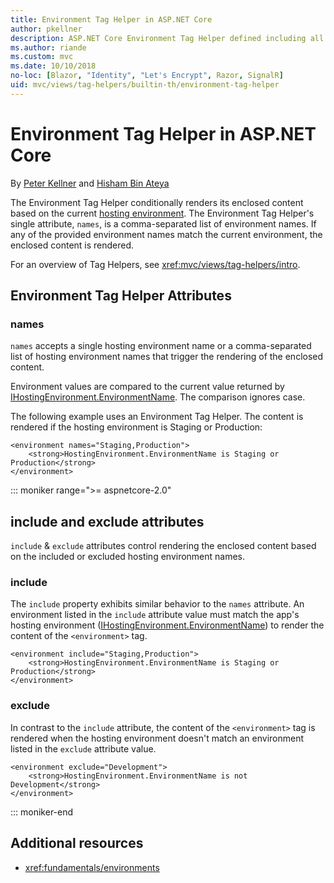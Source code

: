 ```yaml
---
title: Environment Tag Helper in ASP.NET Core
author: pkellner
description: ASP.NET Core Environment Tag Helper defined including all properties
ms.author: riande
ms.custom: mvc
ms.date: 10/10/2018
no-loc: [Blazor, "Identity", "Let's Encrypt", Razor, SignalR]
uid: mvc/views/tag-helpers/builtin-th/environment-tag-helper
---
```

# Environment Tag Helper in ASP.NET Core

By [Peter Kellner](https://peterkellner.net) and [Hisham Bin Ateya](https://twitter.com/hishambinateya)

The Environment Tag Helper conditionally renders its enclosed content based on the current [hosting environment](xref:fundamentals/environments). The Environment Tag Helper's single attribute, `names`, is a comma-separated list of environment names. If any of the provided environment names match the current environment, the enclosed content is rendered.

For an overview of Tag Helpers, see <xref:mvc/views/tag-helpers/intro>.

## Environment Tag Helper Attributes

### names

`names` accepts a single hosting environment name or a comma-separated list of hosting environment names that trigger the rendering of the enclosed content.

Environment values are compared to the current value returned by [IHostingEnvironment.EnvironmentName](xref:Microsoft.AspNetCore.Hosting.IHostingEnvironment.EnvironmentName*). The comparison ignores case.

The following example uses an Environment Tag Helper. The content is rendered if the hosting environment is Staging or Production:

```cshtml
<environment names="Staging,Production">
    <strong>HostingEnvironment.EnvironmentName is Staging or Production</strong>
</environment>
```

::: moniker range=">= aspnetcore-2.0"

## include and exclude attributes

`include` & `exclude` attributes control rendering the enclosed content based on the included or excluded hosting environment names.

### include

The `include` property exhibits similar behavior to the `names` attribute. An environment listed in the `include` attribute value must match the app's hosting environment ([IHostingEnvironment.EnvironmentName](xref:Microsoft.AspNetCore.Hosting.IHostingEnvironment.EnvironmentName*)) to render the content of the `<environment>` tag.

```cshtml
<environment include="Staging,Production">
    <strong>HostingEnvironment.EnvironmentName is Staging or Production</strong>
</environment>
```

### exclude

In contrast to the `include` attribute, the content of the `<environment>` tag is rendered when the hosting environment doesn't match an environment listed in the `exclude` attribute value.

```cshtml
<environment exclude="Development">
    <strong>HostingEnvironment.EnvironmentName is not Development</strong>
</environment>
```

::: moniker-end

## Additional resources

* <xref:fundamentals/environments>
